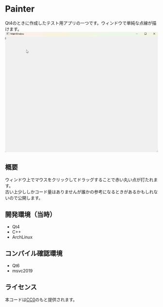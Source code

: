 # Painter
Qt4のときに作成したテスト用アプリの一つです。ウィンドウで単純な点線が描けます。
![thumb](https://github.com/minfaox3/Painter/blob/main/painter.gif?raw=true)

## 概要
ウィンドウ上でマウスをクリックしてドラッグすることで赤い丸い点が打たれます。  
古い上少ししかコード量はありませんが誰かの参考になるときがあるかもしれないので公開します。

## 開発環境（当時）
* Qt4
* C++
* ArchLinux

## コンパイル確認環境
* Qt6
* msvc2019

## ライセンス
本コードは[CC0](https://github.com/minfaox3/Painter/blob/main/LICENSE)のもと提供されます。
